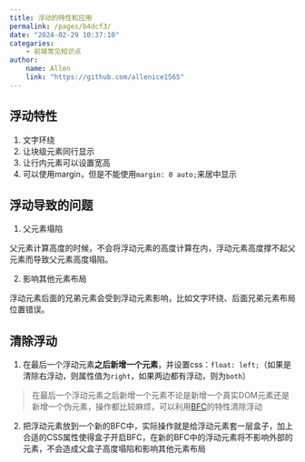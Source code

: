 ```yaml
---
title: 浮动的特性和应用
permalink: /pages/b4dcf3/
date: "2024-02-29 10:37:10"
categaries:
    - 前端常见知识点
author:
    name: Allen
    link: "https://github.com/allenice1565"
---
```


## 浮动特性

1. 文字环绕
2. 让块级元素同行显示
3. 让行内元素可以设置宽高
4. 可以使用margin，但是不能使用`margin: 0 auto;`来居中显示

## 浮动导致的问题

1. 父元素塌陷

父元素计算高度的时候，不会将浮动元素的高度计算在内，浮动元素高度撑不起父元素而导致父元素高度塌陷。

2. 影响其他元素布局

浮动元素后面的兄弟元素会受到浮动元素影响，比如文字环绕、后面兄弟元素布局位置错误。

## 清除浮动

1. 在最后一个浮动元素**之后新增一个元素**，并设置css：`float: left;`（如果是清除右浮动，则属性值为`right`，如果两边都有浮动，则为`both`）

> 在最后一个浮动元素之后新增一个元素不论是新增一个真实DOM元素还是新增一个伪元素，操作都比较麻烦，可以利用[BFC](/pages/a7b365)的特性清除浮动

2. 把浮动元素放到一个新的BFC中，实际操作就是给浮动元素套一层盒子，加上合适的CSS属性使得盒子开启BFC，在新的BFC中的浮动元素将不影响外部的元素，不会造成父盒子高度塌陷和影响其他元素布局
